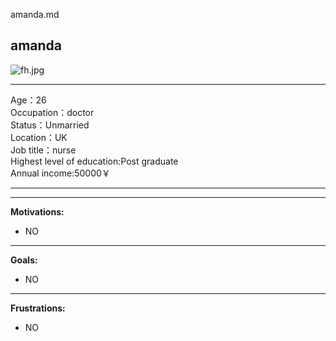 ﻿amanda.md

## amanda

![fh.jpg](https://i.loli.net/2021/09/25/4nAYHeRhUifoJ9N.jpg)

----------

Age：26  
Occupation：doctor  
Status：Unmarried  
Location：UK  
Job title：nurse  
Highest level of education:Post graduate  
Annual income:50000￥

----------

----------

**Motivations:**

-   NO

----------

**Goals:**

-   NO

----------

**Frustrations:**

-   NO

